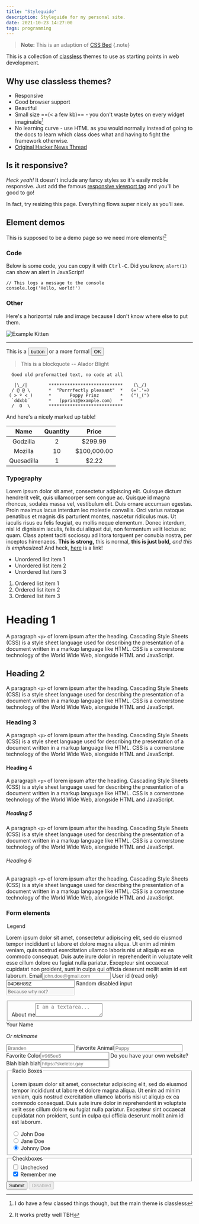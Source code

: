 ```yaml
---
title: "Styleguide"
description: Styleguide for my personal site.
date: 2021-10-23 14:27:00
tags: programming
---
```


> **Note:** This is an adaption of [CSS Bed](https://github.com/ubershmekel/cssbed)
{.note}

This is a collection of [classless](https://medium.com/@ubershmekel/the-next-css-frontier-classless-5e66f3f25fddcss) themes to use as starting points in web development.

## Why use classless themes?
- Responsive
- Good browser support
- Beautiful
- Small size ==(< a few kb)== - you don't waste bytes on every widget imaginable[^1]
- No learning curve - use HTML as you would normally instead of going to the docs to learn which class does what and having to fight the framework otherwise.
- [Original Hacker News Thread](https://news.ycombinator.com/item?id=19593866)

[^1]: I do have a few classed things though, but the main theme is classless

## Is it responsive?

*Heck yeah!* It doesn't include any fancy styles so it's easily mobile responsive. Just add the famous [responsive viewport tag](https://www.w3schools.com/css/css_rwd_viewport.asp) and you'll be good to go!

In fact, try resizing this page. Everything flows super nicely as you'll see.

## Element demos

This is supposed to be a demo page so we need more elements![^2]

[^2]: It works pretty well TBH

### Code

Below is some code, you can copy it with <kbd>Ctrl-C</kbd>. Did you know, `alert(1)` can show an alert in JavaScript!

```
// This logs a message to the console
console.log('Hello, world!')
```

### Other

Here's a horizontal rule and image because I don't know where else to put them.

![Example Kitten](https://www.shera.gay/gay.jpg "Caption as well!")

---

This is a <button>button</button> or a more formal <button>OK</button>
> This is a blockquote
> -- Alador Blight

```
  Good old preformatted text, no code at all

   |\_/|        ****************************    (\_/)
  / @ @ \       *  "Purrrfectly pleasant"  *   (='.'=)
 ( > º < )      *       Poppy Prinz        *   (")_(")
  `ddxbb´       *   (pprinz@example.com)   *
  /  O  \       ****************************
```

And here's a nicely marked up table!

|    Name    | Quantity |    Price    |
|:----------:|:--------:|:-----------:|
| Godzilla   | 2        | $299.99     |
| Mozilla    | 10       | $100,000.00 |
| Quesadilla | 1        | $2.22       |

### Typography

Lorem ipsum dolor sit amet, consectetur adipiscing elit. Quisque dictum hendrerit velit, quis ullamcorper sem congue ac. Quisque id magna rhoncus, sodales massa vel, vestibulum elit. Duis ornare accumsan egestas. Proin maximus lacus interdum leo molestie convallis. Orci varius natoque penatibus et magnis dis parturient montes, nascetur ridiculus mus. Ut iaculis risus eu felis feugiat, eu mollis neque elementum. Donec interdum, nisl id dignissim iaculis, felis dui aliquet dui, non fermentum velit lectus ac quam. Class aptent taciti sociosqu ad litora torquent per conubia nostra, per inceptos himenaeos. **This is strong,** this is normal, **this is just bold,** *and this is emphasized!* And heck, [here](#) is a link!

- Unordered list item 1
- Unordered list item 2
- Unordered list item 3

1. Ordered list item 1
2. Ordered list item 2
3. Ordered list item 3

# Heading 1

A paragraph `<p>` of lorem ipsum after the heading. Cascading Style Sheets (CSS) is a style sheet language used for describing the presentation of a document written in a markup language like HTML. CSS is a cornerstone technology of the World Wide Web, alongside HTML and JavaScript.

## Heading 2

A paragraph `<p>` of lorem ipsum after the heading. Cascading Style Sheets (CSS) is a style sheet language used for describing the presentation of a document written in a markup language like HTML. CSS is a cornerstone technology of the World Wide Web, alongside HTML and JavaScript.

### Heading 3

A paragraph `<p>` of lorem ipsum after the heading. Cascading Style Sheets (CSS) is a style sheet language used for describing the presentation of a document written in a markup language like HTML. CSS is a cornerstone technology of the World Wide Web, alongside HTML and JavaScript.

#### Heading 4

A paragraph `<p>` of lorem ipsum after the heading. Cascading Style Sheets (CSS) is a style sheet language used for describing the presentation of a document written in a markup language like HTML. CSS is a cornerstone technology of the World Wide Web, alongside HTML and JavaScript.

##### Heading 5

A paragraph `<p>` of lorem ipsum after the heading. Cascading Style Sheets (CSS) is a style sheet language used for describing the presentation of a document written in a markup language like HTML. CSS is a cornerstone technology of the World Wide Web, alongside HTML and JavaScript.

###### Heading 6

A paragraph `<p>` of lorem ipsum after the heading. Cascading Style Sheets (CSS) is a style sheet language used for describing the presentation of a document written in a markup language like HTML. CSS is a cornerstone technology of the World Wide Web, alongside HTML and JavaScript.

### Form elements

<div>
<form onsubmit="return false;">
  <legend>Legend</legend>
  <p>Lorem ipsum dolor sit amet, consectetur adipiscing elit, sed do eiusmod tempor incididunt ut labore et dolore magna aliqua. Ut enim ad minim veniam, quis nostrud exercitation ullamco laboris nisi ut aliquip ex ea commodo consequat. Duis aute irure dolor in reprehenderit in voluptate velit esse cillum dolore eu fugiat nulla pariatur. Excepteur sint occaecat cupidatat non proident, sunt in culpa qui officia deserunt mollit anim id est laborum.
  <label for='email'>Email<input type='email' name='email' id='email' placeholder='john.doe@gmail.com'></label>
  <label for='id'>User id (read only)<input readonly type="text" name='id' id='id' value='04D6H89Z'></label>
  <label for='disabled'>Random disabled input<input disabled type="text" name='disabled' id='disabled' placeholder='Because why not?'></label>
  <fieldset>
    <label for='about'>About me<textarea name='about' id='about' placeholder='I am a textarea...'></textarea></label>
  </fieldset>
  <label for="name">
    Your Name
    <p><i>Or nickname</i></p>
    <input name="Name" id="name" type="text" placeholder="Branden" />
  </label>
  <label for="animal">Favorite Animal<input name="Animal" id="animal" type="text" placeholder="Puppy" /></label>
  <label for="color">Favorite Color<input name="Color" id="color" type="text" placeholder="#965ee5" /></label>
  <label for="url">Do you have your own website? Blah blah blah<input name="Site" id="url" type="url" placeholder="https://skeletor.gay" /></label>
  <fieldset>
    <legend>Radio Boxes</legend>
    <p>    Lorem ipsum dolor sit amet, consectetur adipiscing elit, sed do eiusmod tempor incididunt ut labore et dolore magna aliqua. Ut enim ad minim veniam, quis nostrud exercitation ullamco laboris nisi ut aliquip ex ea commodo consequat. Duis aute irure dolor in reprehenderit in voluptate velit esse cillum dolore eu fugiat nulla pariatur. Excepteur sint occaecat cupidatat non proident, sunt in culpa qui officia deserunt mollit anim id est laborum.
    <div>
      <input type='radio' id='john' name='drone' value='john' checked>
      <label for='john'>John Doe</label>
    </div>
    <div>
      <input type='radio' id='jane' name='drone' value='jane' checked>
      <label for='jane'>Jane Doe</label>
    </div>
    <div>
      <input type='radio' id='johnny' name='drone' value='johnny' checked>
      <label for='johnny'>Johnny Doe</label>
    </div>
  </fieldset>
  <fieldset>
    <legend>Checkboxes</legend>
    <div>
      <input type='checkbox' name='unchecked' id='unchecked'>
      <label for='unchecked'>Unchecked</label>
    </div>
    <div>
      <input type='checkbox' name='remember' id='remember' checked>
      <label for='remember'>Remember me</label>
    </div>
  </fieldset>
  <input type='submit'>
  <input type='submit' value="Disabled" disabled>
</form>
</div>
